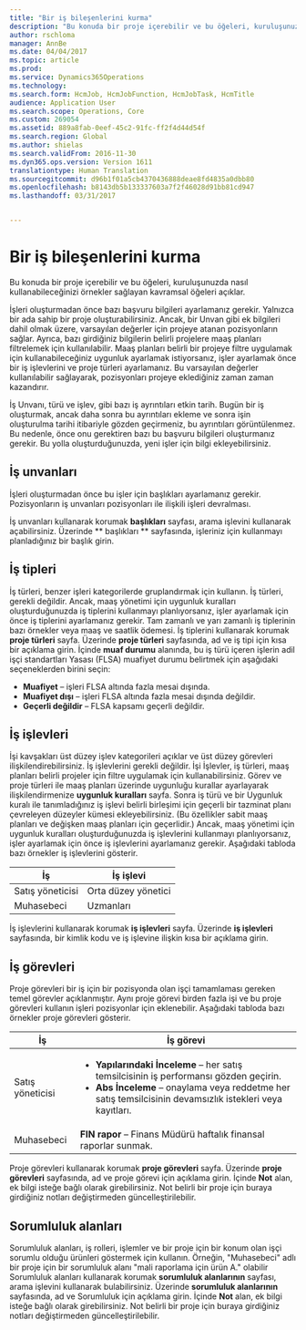 ```yaml
---
title: "Bir iş bileşenlerini kurma"
description: "Bu konuda bir proje içerebilir ve bu öğeleri, kuruluşunuzda nasıl kullanabileceğinizi örnekler sağlayan kavramsal öğeleri açıklar."
author: rschloma
manager: AnnBe
ms.date: 04/04/2017
ms.topic: article
ms.prod: 
ms.service: Dynamics365Operations
ms.technology: 
ms.search.form: HcmJob, HcmJobFunction, HcmJobTask, HcmTitle
audience: Application User
ms.search.scope: Operations, Core
ms.custom: 269054
ms.assetid: 889a8fab-0eef-45c2-91fc-ff2f4d44d54f
ms.search.region: Global
ms.author: shielas
ms.search.validFrom: 2016-11-30
ms.dyn365.ops.version: Version 1611
translationtype: Human Translation
ms.sourcegitcommit: d96b1f01a5cb4370436888deae8fd4835a0dbb80
ms.openlocfilehash: b8143db5b133337603a7f2f46028d91bb81cd947
ms.lasthandoff: 03/31/2017


---
```


# <a name="setting-up-the-components-of-a-job"></a>Bir iş bileşenlerini kurma

Bu konuda bir proje içerebilir ve bu öğeleri, kuruluşunuzda nasıl kullanabileceğinizi örnekler sağlayan kavramsal öğeleri açıklar. 

İşleri oluşturmadan önce bazı başvuru bilgileri ayarlamanız gerekir. Yalnızca bir ada sahip bir proje oluşturabilirsiniz. Ancak, bir Unvan gibi ek bilgileri dahil olmak üzere, varsayılan değerler için projeye atanan pozisyonların sağlar. Ayrıca, bazı girdiğiniz bilgilerin belirli projelere maaş planları filtrelemek için kullanılabilir. Maaş planları belirli bir projeye filtre uygulamak için kullanabileceğiniz uygunluk ayarlamak istiyorsanız, işler ayarlamak önce bir iş işlevlerini ve proje türleri ayarlamanız. Bu varsayılan değerler kullanılabilir sağlayarak, pozisyonları projeye eklediğiniz zaman zaman kazandırır. 

İş Unvanı, türü ve işlev, gibi bazı iş ayrıntıları etkin tarih. Bugün bir iş oluşturmak, ancak daha sonra bu ayrıntıları ekleme ve sonra işin oluşturulma tarihi itibariyle gözden geçirmeniz, bu ayrıntıları görüntülenmez. Bu nedenle, önce onu gerektiren bazı bu başvuru bilgileri oluşturmanız gerekir. Bu yolla oluşturduğunuzda, yeni işler için bilgi ekleyebilirsiniz.

## <a name="job-titles"></a>İş unvanları
İşleri oluşturmadan önce bu işler için başlıkları ayarlamanız gerekir. Pozisyonların iş unvanları pozisyonları ile ilişkili işleri devralması. 

İş unvanları kullanarak korumak **başlıkları** sayfası, arama işlevini kullanarak açabilirsiniz. Üzerinde ** başlıkları ** sayfasında, işleriniz için kullanmayı planladığınız bir başlık girin.

## <a name="job-types"></a>İş tipleri
İş türleri, benzer işleri kategorilerde gruplandırmak için kullanın. İş türleri, gerekli değildir. Ancak, maaş yönetimi için uygunluk kuralları oluşturduğunuzda iş tiplerini kullanmayı planlıyorsanız, işler ayarlamak için önce iş tiplerini ayarlamanız gerekir. Tam zamanlı ve yarı zamanlı iş tiplerinin bazı örnekler veya maaş ve saatlik ödemesi. İş tiplerini kullanarak korumak **proje türleri** sayfa. Üzerinde **proje türleri** sayfasında, ad ve iş tipi için kısa bir açıklama girin. İçinde **muaf durumu** alanında, bu iş türü içeren işlerin adil işçi standartları Yasası (FLSA) muafiyet durumu belirtmek için aşağıdaki seçeneklerden birini seçin:

-   **Muafiyet** – işleri FLSA altında fazla mesai dışında.
-   **Muafiyet dışı** – işleri FLSA altında fazla mesai dışında değildir.
-   **Geçerli değildir** – FLSA kapsamı geçerli değildir.

## <a name="job-functions"></a>İş işlevleri
İşi kavşakları üst düzey işlev kategorileri açıklar ve üst düzey görevleri ilişkilendirebilirsiniz. İş işlevlerini gerekli değildir. İşi İşlevler, iş türleri, maaş planları belirli projeler için filtre uygulamak için kullanabilirsiniz. Görev ve proje türleri ile maaş planları üzerinde uygunluğu kurallar ayarlayarak ilişkilendirmenize **uygunluk kuralları** sayfa. Sonra iş türü ve bir Uygunluk kuralı ile tanımladığınız iş işlevi belirli birleşimi için geçerli bir tazminat planı çevreleyen düzeyler kümesi ekleyebilirsiniz. (Bu özellikler sabit maaş planları ve değişken maaş planları için geçerlidir.) Ancak, maaş yönetimi için uygunluk kuralları oluşturduğunuzda iş işlevlerini kullanmayı planlıyorsanız, işler ayarlamak için önce iş işlevlerini ayarlamanız gerekir. Aşağıdaki tabloda bazı örnekler iş işlevlerini gösterir.

| İş           | İş işlevi         |
|---------------|----------------------|
| Satış yöneticisi | Orta düzey yönetici    |
| Muhasebeci    | Uzmanları        |

İş işlevlerini kullanarak korumak **iş işlevleri** sayfa. Üzerinde **iş işlevleri** sayfasında, bir kimlik kodu ve iş işlevine ilişkin kısa bir açıklama girin.

## <a name="job-tasks"></a>İş görevleri
Proje görevleri bir iş için bir pozisyonda olan işçi tamamlaması gereken temel görevler açıklanmıştır. Aynı proje görevi birden fazla işi ve bu proje görevleri kullanın işleri pozisyonlar için eklenebilir. Aşağıdaki tabloda bazı örnekler proje görevleri gösterir.

<table>
<thead>
<tr class="header">
<th>İş</th>
<th>İş görevi</th>
</tr>
</thead>
<tbody>
<tr class="odd">
<td>Satış yöneticisi</td>
<td><ul>
<li><strong>Yapılarındaki İnceleme</strong> – her satış temsilcisinin iş performansı gözden geçirin.</li>
<li><strong>Abs İnceleme</strong> – onaylama veya reddetme her satış temsilcisinin devamsızlık istekleri veya kayıtları.</li>
</ul></td>
</tr>
<tr class="even">
<td>Muhasebeci</td>
<td><strong>FIN rapor</strong> – Finans Müdürü haftalık finansal raporlar sunmak.</td>
</tr>
</tbody>
</table>

Proje görevleri kullanarak korumak **proje görevleri** sayfa. Üzerinde **proje görevleri** sayfasında, ad ve proje görevi için açıklama girin. İçinde **Not** alan, ek bilgi isteğe bağlı olarak girebilirsiniz. Not belirli bir proje için buraya girdiğiniz notları değiştirmeden güncelleştirilebilir.

## <a name="areas-of-responsibility"></a>Sorumluluk alanları
Sorumluluk alanları, iş rolleri, işlemler ve bir proje için bir konum olan işçi sorumlu olduğu ürünleri göstermek için kullanın. Örneğin, "Muhasebeci" adlı bir proje için bir sorumluluk alanı "mali raporlama için ürün A." olabilir Sorumluluk alanları kullanarak korumak **sorumluluk alanlarının** sayfası, arama işlevini kullanarak bulabilirsiniz. Üzerinde **sorumluluk alanlarının** sayfasında, ad ve Sorumluluk için açıklama girin. İçinde **Not** alan, ek bilgi isteğe bağlı olarak girebilirsiniz. Not belirli bir proje için buraya girdiğiniz notları değiştirmeden güncelleştirilebilir.


